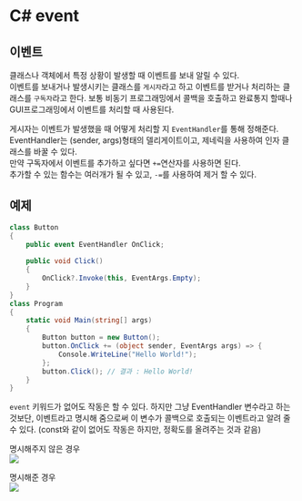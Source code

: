 # C# event

## 이벤트
클래스나 객체에서 특정 상황이 발생할 때 이벤트를 보내 알릴 수 있다. <br>
이벤트를 보내거나 발생시키는 클래스를 `게시자`라고 하고 이벤트를 받거나 처리하는 클래스를 `구독자`라고 한다.
보통 비동기 프로그래밍에서 콜백을 호출하고 완료통지 할때나 GUI프로그래밍에서 이벤트를 처리할 때 사용된다.

게시자는 이벤트가 발생했을 때 어떻게 처리할 지 `EventHandler`를 통해 정해준다. <br>
EventHandler는 (sender, args)형태의 델리게이트이고, 제네릭을 사용하여 인자 클래스를 바꿀 수 있다. <br>
만약 구독자에서 이벤트를 추가하고 싶다면 `+=`연산자를 사용하면 된다. <br> 추가할 수 있는 함수는 여러개가 될 수 있고, `-=`를 사용하여 제거 할 수 있다.

## 예제
```csharp
class Button
{
    public event EventHandler OnClick;
        
    public void Click()
    {
        OnClick?.Invoke(this, EventArgs.Empty);
    }
}
class Program
{
    static void Main(string[] args)
    {
        Button button = new Button();
        button.OnClick += (object sender, EventArgs args) => {
            Console.WriteLine("Hello World!");
        };
        button.Click(); // 결과 : Hello World!
    }
}
```
`event` 키워드가 없어도 작동은 할 수 있다. 하지만 그냥 EventHandler 변수라고 하는것보단, 이벤트라고 명시해 줌으로써 이 변수가 콜백으로 호출되는 이벤트라고 알려 줄 수 있다.
(const와 같이 없어도 작동은 하지만, 정확도를 올려주는 것과 같음)

명시해주지 않은 경우 <br>
![](https://github.com/GSM-Conference/GameDevelop-Conference/assets/63224377/f24135c1-aa82-41c5-9974-013ad7be36ad)

명시해준 경우 <br>
![](https://github.com/GSM-Conference/GameDevelop-Conference/assets/63224377/d2b498c5-30b7-4c1c-b234-6c8e77f2262c)